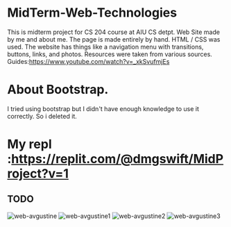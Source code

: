 # MidTerm-Web-Technologies
This is midterm project for CS 204 course at AIU CS detpt.
Web Site made by me and about me. 
The page is made entirely by hand. 
HTML / CSS was used. 
The website has things like a navigation menu with transitions, buttons, links, and photos.
Resources were taken from various sources.
Guides:https://www.youtube.com/watch?v=_xkSvufmjEs

# About Bootstrap.
 I tried using bootstrap but I didn't have enough knowledge to use it correctly. So i deleted it.
 
# My repl :https://replit.com/@dmgswift/MidProject?v=1
 
 
## TODO
![web-avgustine](https://user-images.githubusercontent.com/72886935/141477366-390db4c9-168b-4f0c-9e77-d7eb6bb77b7b.png)
![web-avgustine1](https://user-images.githubusercontent.com/72886935/141476643-738d2915-b105-4671-a427-b170670e7d40.png)
![web-avgustine2](https://user-images.githubusercontent.com/72886935/141477212-c76df491-3d0b-49a1-a99d-5a15f4fd3c27.png)
![web-avgustine3](https://user-images.githubusercontent.com/72886935/141477105-40f00517-38ce-4543-9f7f-727f9222bd99.png)

